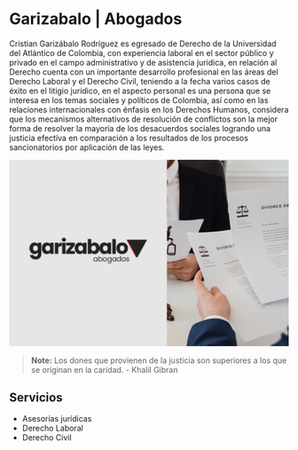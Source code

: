 # Garizabalo | Abogados

Cristian Garizábalo Rodríguez es egresado de Derecho de la Universidad del Atlántico de Colombia, con experiencia laboral en el sector público y privado en el campo administrativo y de asistencia jurídica, en relación al Derecho cuenta con un importante desarrollo profesional en las áreas del Derecho Laboral y el Derecho Civil, teniendo a la fecha varios casos de éxito en el litigio jurídico, en el aspecto personal es una persona que se interesa en los temas sociales y políticos de Colombia, así como en las relaciones internacionales con énfasis en los Derechos Humanos, considera que los mecanismos alternativos de resolución de conflictos son la mejor forma de resolver la mayoría de los desacuerdos sociales logrando una justicia efectiva en comparación a los resultados de los procesos sancionatorios por aplicación de las leyes.

![](https://raw.githubusercontent.com/cristiangarizabalo/cristiangarizabalo.github.io/main/assets/img/hero-garizabalo.png)

> **Note:** Los dones que provienen de la justicia son superiores a los que se originan en la caridad. - Khalil Gibran

## Servicios

* Asesorías jurídicas
* Derecho Laboral
* Derecho Civil

